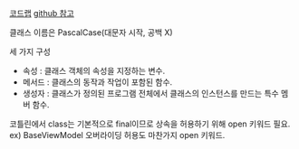 [코드랩](https://developer.android.com/codelabs/basic-android-kotlin-compose-classes-and-objects?hl=ko&continue=https%3A%2F%2Fdeveloper.android.com%2Fcourses%2Fpathways%2Fandroid-basics-compose-unit-2-pathway-1%3Fhl%3Dko%23codelab-https%3A%2F%2Fdeveloper.android.com%2Fcodelabs%2Fbasic-android-kotlin-compose-classes-and-objects#4) [github 참고](https://github.com/jyheo/kotlin-tutorial/blob/master/kotlin-OOP.md)

클래스 이름은 PascalCase(대문자 시작, 공백 X)

세 가지 구성
- 속성 : 클래스 객체의 속성을 지정하는 변수.
- 메서드 : 클래스의 동작과 작업이 포함된 함수.
- 생성자 : 클래스가 정의된 프로그램 전체에서 클래스의 인스턴스를 만드는 특수 멤버 함수.

코틀린에서 class는 기본적으로 final이므로 상속을 허용하기 위해 open 키워드 필요. ex) BaseViewModel
오버라이딩 허용도 마찬가지 open 키워드.